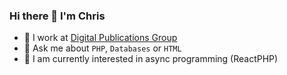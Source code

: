 ### Hi there 👋  I'm Chris ###

- 🔭 I work at [Digital Publications Group](https://github.com/digitalpublications)
- 💬 Ask me about `PHP`, `Databases` or `HTML`
- 🌱 I am currently interested in async programming (ReactPHP)

<!--
**kristos80/kristos80** is a ✨ _special_ ✨ repository because its `README.md` (this file) appears on your GitHub profile.

Here are some ideas to get you started:

- 🔭 I’m currently working on ...
- 🌱 I’m currently learning ...
- 👯 I’m looking to collaborate on ...
- 🤔 I’m looking for help with ...
- 💬 Ask me about ...
- 📫 How to reach me: ...
- 😄 Pronouns: ...
- ⚡ Fun fact: ...
-->
